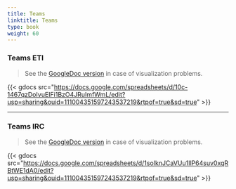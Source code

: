 ```yaml
---
title: Teams
linktitle: Teams
type: book
weight: 60
---
```


### Teams ETI

> See the [GoogleDoc version](https://docs.google.com/spreadsheets/d/10c-1467qzDoIvuEIFi1BzO4JRuImfWmL/edit?usp=sharing&ouid=111004351597243537219&rtpof=true&sd=true) in case of visualization problems.

{{< gdocs src="https://docs.google.com/spreadsheets/d/10c-1467qzDoIvuEIFi1BzO4JRuImfWmL/edit?usp=sharing&ouid=111004351597243537219&rtpof=true&sd=true" >}}

------

### Teams IRC

> See the [GoogleDoc version](https://docs.google.com/spreadsheets/d/1soIknJCaVUu1IlP64suv0xqRBtWE1dA0/edit?usp=sharing&ouid=111004351597243537219&rtpof=true&sd=true) in case of visualization problems.

{{< gdocs src="https://docs.google.com/spreadsheets/d/1soIknJCaVUu1IlP64suv0xqRBtWE1dA0/edit?usp=sharing&ouid=111004351597243537219&rtpof=true&sd=true" >}}

